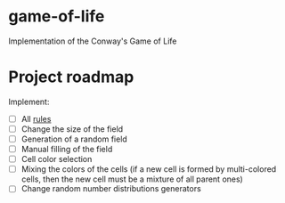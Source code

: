 # game-of-life
Implementation of the Conway's Game of Life

# Project roadmap
Implement:
- [ ] All [rules](https://en.wikipedia.org/wiki/Conway%27s_Game_of_Life#Rules)
- [ ] Change the size of the field
- [ ] Generation of a random field
- [ ] Manual filling of the field
- [ ] Cell color selection
- [ ] Mixing the colors of the cells (if a new cell is formed by multi-colored cells, then the new cell must be a mixture of all parent ones) 
- [ ] Change random number distributions generators
